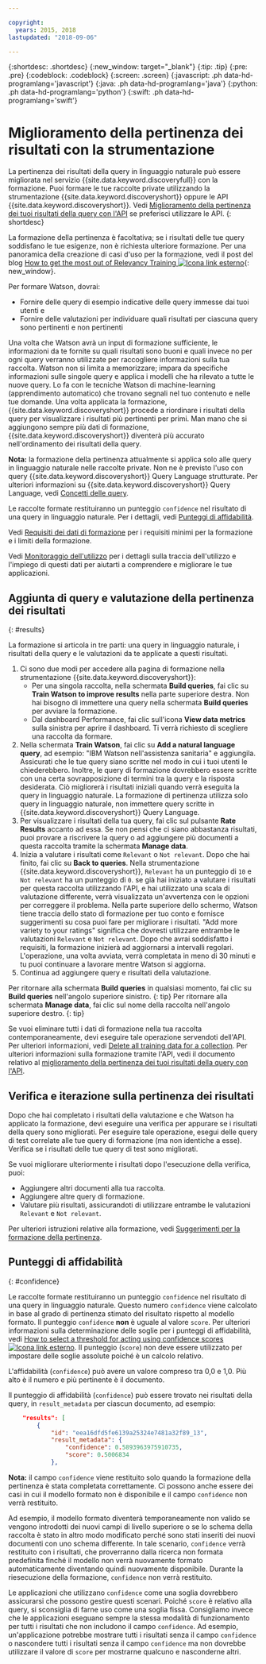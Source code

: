 ```yaml
---

copyright:
  years: 2015, 2018
lastupdated: "2018-09-06"

---
```


{:shortdesc: .shortdesc}
{:new_window: target="_blank"}
{:tip: .tip}
{:pre: .pre}
{:codeblock: .codeblock}
{:screen: .screen}
{:javascript: .ph data-hd-programlang='javascript'}
{:java: .ph data-hd-programlang='java'}
{:python: .ph data-hd-programlang='python'}
{:swift: .ph data-hd-programlang='swift'}

# Miglioramento della pertinenza dei risultati con la strumentazione

La pertinenza dei risultati della query in linguaggio naturale può essere migliorata nel servizio {{site.data.keyword.discoveryfull}} con la formazione. Puoi formare le tue raccolte private utilizzando la strumentazione {{site.data.keyword.discoveryshort}} oppure le API {{site.data.keyword.discoveryshort}}. Vedi [Miglioramento della pertinenza dei tuoi risultati della query con l'API](/docs/services/discovery/train.html) se preferisci utilizzare le API.
{: shortdesc}

La formazione della pertinenza è facoltativa; se i risultati delle tue query soddisfano le tue esigenze, non è richiesta ulteriore formazione. Per una panoramica della creazione di casi d'uso per la formazione, vedi il post del blog [How to get the most out of Relevancy Training ![Icona link esterno](../../icons/launch-glyph.svg "Icona link esterno")](https://developer.ibm.com/dwblog/2017/get-relevancy-training/){: new_window}.

Per formare Watson, dovrai:

  -   Fornire delle query di esempio indicative delle query immesse dai tuoi utenti e
  -   Fornire delle valutazioni per individuare quali risultati per ciascuna query sono pertinenti e non pertinenti

Una volta che Watson avrà un input di formazione sufficiente, le informazioni da te fornite su quali risultati sono buoni e quali invece no per ogni query verranno utilizzate per raccogliere informazioni sulla tua raccolta. Watson non si limita a memorizzare; impara da specifiche informazioni sulle singole query e applica i modelli che ha rilevato a tutte le nuove query. Lo fa con le tecniche Watson di machine-learning (apprendimento automatico) che trovano segnali nel tuo contenuto e nelle tue domande. Una volta applicata la formazione, {{site.data.keyword.discoveryshort}} procede a riordinare i risultati della query per visualizzare i risultati più pertinenti per primi. Man mano che si aggiungono sempre più dati di formazione, {{site.data.keyword.discoveryshort}} diventerà più accurato nell'ordinamento dei risultati della query.

**Nota:** la formazione della pertinenza attualmente si applica solo alle query in linguaggio naturale nelle raccolte private. Non ne è previsto l'uso con query {{site.data.keyword.discoveryshort}} Query Language strutturate. Per ulteriori informazioni su {{site.data.keyword.discoveryshort}} Query Language, vedi [Concetti delle query](/docs/services/discovery/using.html).

Le raccolte formate restituiranno un punteggio `confidence` nel risultato di una query in linguaggio naturale. Per i dettagli, vedi [Punteggi di affidabilità](/docs/services/discovery/train-tooling.html#confidence).

Vedi [Requisiti dei dati di formazione](/docs/services/discovery/train.html#reqs) per i requisiti minimi per la formazione e i limiti della formazione.

Vedi [Monitoraggio dell'utilizzo](/docs/services/discovery/feedback.html) per i dettagli sulla traccia dell'utilizzo e l'impiego di questi dati per aiutarti a comprendere e migliorare le tue applicazioni.

## Aggiunta di query e valutazione della pertinenza dei risultati
{: #results}

La formazione si articola in tre parti: una query in linguaggio naturale, i risultati della query e le valutazioni da te applicate a questi risultati.

1.  Ci sono due modi per accedere alla pagina di formazione nella strumentazione {{site.data.keyword.discoveryshort}}:
    - Per una singola raccolta, nella schermata **Build queries**, fai clic su **Train Watson to improve results** nella parte superiore destra. Non hai bisogno di immettere una query nella schermata **Build queries** per avviare la formazione. 
    - Dal dashboard Performance, fai clic sull'icona **View data metrics** sulla sinistra per aprire il dashboard. Ti verrà richiesto di scegliere una raccolta da formare.
1.  Nella schermata **Train Watson**, fai clic su **Add a natural language query**, ad esempio: "IBM Watson nell'assistenza sanitaria" e aggiungila. Assicurati che le tue query siano scritte nel modo in cui i tuoi utenti le chiederebbero. Inoltre, le query di formazione dovrebbero essere scritte con una certa sovrapposizione di termini tra la query e la risposta desiderata. Ciò migliorerà i risultati iniziali quando verrà eseguita la query in linguaggio naturale. La formazione di pertinenza utilizza solo query in linguaggio naturale, non immettere query scritte in {{site.data.keyword.discoveryshort}} Query Language.
1.  Per visualizzare i risultati della tua query, fai clic sul pulsante **Rate Results** accanto ad essa. Se non pensi che ci siano abbastanza risultati, puoi provare a riscrivere la query o ad aggiungere più documenti a questa raccolta tramite la schermata **Manage data**.
1.  Inizia a valutare i risultati come `Relevant` o `Not relevant`. Dopo che hai finito, fai clic su **Back to queries**. Nella strumentazione {{site.data.keyword.discoveryshort}}, `Relevant` ha un punteggio di `10` e `Not relevant` ha un punteggio di `0`. se già hai iniziato a valutare i risultati per questa raccolta utilizzando l'API, e hai utilizzato una scala di valutazione differente, verrà visualizzata un'avvertenza con le opzioni per correggere il problema.
    Nella parte superiore dello schermo, Watson tiene traccia dello stato di formazione per tuo conto e fornisce suggerimenti su cosa puoi fare per migliorare i risultati. "Add more variety to your ratings" significa che dovresti utilizzare entrambe le valutazioni `Relevant` e `Not relevant`. Dopo che avrai soddisfatto i requisiti, la formazione inizierà ad aggiornarsi a intervalli regolari. L'operazione, una volta avviata, verrà completata in meno di 30 minuti e tu puoi continuare a lavorare mentre Watson si aggiorna.
1.  Continua ad aggiungere query e risultati della valutazione.

Per ritornare alla schermata **Build queries** in qualsiasi momento, fai clic su **Build queries** nell'angolo superiore sinistro.
{: tip}
Per ritornare alla schermata **Manage data**, fai clic sul nome della raccolta nell'angolo superiore destro.
{: tip}

Se vuoi eliminare tutti i dati di formazione nella tua raccolta contemporaneamente, devi eseguire tale operazione servendoti dell'API. Per ulteriori informazioni, vedi [Delete all training data for a collection](http://www.ibm.com/watson/developercloud/discovery/api/v1/#delete-all-training-data). Per ulteriori informazioni sulla formazione tramite l'API, vedi il documento relativo al [miglioramento della pertinenza dei tuoi risultati della query con l'API](/docs/services/discovery/train.html).

## Verifica e iterazione sulla pertinenza dei risultati

Dopo che hai completato i risultati della valutazione e che Watson ha applicato la formazione, devi eseguire una verifica per appurare se i risultati della query sono migliorati. Per eseguire tale operazione, esegui delle query di test correlate alle tue query di formazione (ma non identiche a esse). Verifica se i risultati delle tue query di test sono migliorati.

Se vuoi migliorare ulteriormente i risultati dopo l'esecuzione della verifica, puoi:
- Aggiungere altri documenti alla tua raccolta.
- Aggiungere altre query di formazione.
- Valutare più risultati, assicurandoti di utilizzare entrambe le valutazioni `Relevant` e `Not relevant`.

Per ulteriori istruzioni relative alla formazione, vedi [Suggerimenti per la formazione della pertinenza](/docs/services/discovery/train-tips.html#relevancy-tips).

## Punteggi di affidabilità
{: #confidence}

Le raccolte formate restituiranno un punteggio `confidence` nel risultato di una query in linguaggio naturale. Questo numero `confidence` viene calcolato in base al grado di pertinenza stimato del risultato rispetto al modello formato. Il punteggio `confidence` **non** è uguale al valore `score`. Per ulteriori informazioni sulla determinazione delle soglie per i punteggi di affidabilità, vedi [How to select a threshold for acting using confidence scores ![Icona link esterno](../../icons/launch-glyph.svg "Icona link esterno")](https://developer.ibm.com/watson/blog/2016/06/23/how-to-select-a-threshold-for-acting-using-confidence-scores/). Il punteggio (`score`) non deve essere utilizzato per impostare delle soglie assolute poiché è un calcolo relativo.

L'affidabilità (`confidence`) può avere un valore compreso tra 0,0 e 1,0. Più alto è il numero e più pertinente è il documento.

Il punteggio di affidabilità (`confidence`) può essere trovato nei risultati della query, in `result_metadata` per ciascun documento, ad esempio:

```json
    "results": [
        {
            "id": "eea16dfd5fe6139a25324e7481a32f89_13",
            "result_metadata": {
                "confidence": 0.5893963975910735,
                "score": 0.5006834
            },
```

**Nota:** il campo `confidence` viene restituito solo quando la formazione della pertinenza è stata completata correttamente. Ci possono anche essere dei casi in cui il modello formato non è disponibile e il campo `confidence` non verrà restituito. 

Ad esempio, il modello formato diventerà temporaneamente non valido se vengono introdotti dei nuovi campi di livello superiore o se lo schema della raccolta è stato in altro modo modificato perché sono stati inseriti dei nuovi documenti con uno schema differente. In tale scenario, `confidence` verrà restituito con i risultati, che proverranno dalla ricerca non formata predefinita finché il modello non verrà nuovamente formato automaticamente diventando quindi nuovamente disponibile. Durante la riesecuzione della formazione, `confidence` non verrà restituito.

Le applicazioni che utilizzano `confidence` come una soglia dovrebbero assicurarsi che possono gestire questi scenari. Poiché `score` è relativo alla query, si sconsiglia di farne uso come una soglia fissa. Consigliamo invece che le applicazioni eseguano sempre la stessa modalità di funzionamento per tutti i risultati che non includono il campo `confidence`. Ad esempio, un'applicazione potrebbe mostrare tutti i risultati senza il campo `confidence` o nascondere tutti i risultati senza il campo `confidence` ma non dovrebbe utilizzare il valore di `score` per mostrarne qualcuno e nasconderne altri.
